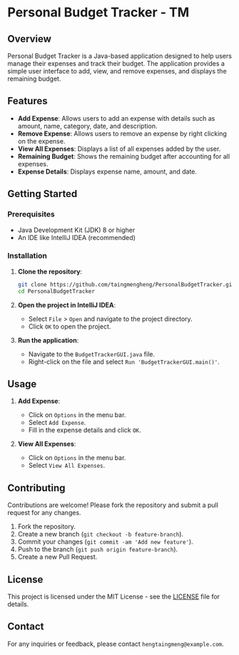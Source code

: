 # Personal Budget Tracker - TM

## Overview

Personal Budget Tracker is a Java-based application designed to help users manage their expenses and track their budget. The application provides a simple user interface to add, view, and remove expenses, and displays the remaining budget.

## Features

- **Add Expense**: Allows users to add an expense with details such as amount, name, category, date, and description.
- **Remove Expense**:  Allows users to remove an expense by right clicking on the expense.
- **View All Expenses**: Displays a list of all expenses added by the user.
- **Remaining Budget**: Shows the remaining budget after accounting for all expenses.
- **Expense Details**: Displays expense name, amount, and date.

## Getting Started

### Prerequisites

- Java Development Kit (JDK) 8 or higher
- An IDE like IntelliJ IDEA (recommended)

### Installation

1. **Clone the repository**:

    ```sh
    git clone https://github.com/taingmengheng/PersonalBudgetTracker.git
    cd PersonalBudgetTracker
    ```

2. **Open the project in IntelliJ IDEA**:
   - Select `File` > `Open` and navigate to the project directory.
   - Click `OK` to open the project.

3. **Run the application**:
   - Navigate to the `BudgetTrackerGUI.java` file.
   - Right-click on the file and select `Run 'BudgetTrackerGUI.main()'`.

## Usage

1. **Add Expense**:
   - Click on `Options` in the menu bar.
   - Select `Add Expense`.
   - Fill in the expense details and click `OK`.

2. **View All Expenses**:
   - Click on `Options` in the menu bar.
   - Select `View All Expenses`.

## Contributing

Contributions are welcome! Please fork the repository and submit a pull request for any changes.

1. Fork the repository.
2. Create a new branch (`git checkout -b feature-branch`).
3. Commit your changes (`git commit -am 'Add new feature'`).
4. Push to the branch (`git push origin feature-branch`).
5. Create a new Pull Request.

## License

This project is licensed under the MIT License - see the [LICENSE](LICENSE) file for details.

## Contact

For any inquiries or feedback, please contact `hengtaingmeng@example.com`.

